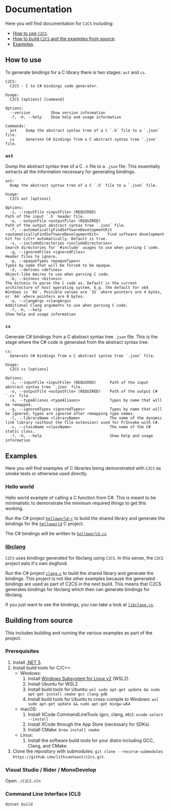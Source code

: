 # Documentation

Here you will find documentation for `C2CS` including:

- [How to use `C2CS`](#how-to-use).
- [How to build `C2CS` and the examples from source](#building-from-source).
- [Examples](#examples).

## How to use

To generate bindings for a C library there is two stages: `ast` and `cs`.

```
C2CS:
  C2CS - C to C# bindings code generator.

Usage:
  C2CS [options] [command]

Options:
  --version         Show version information
  -?, -h, --help    Show help and usage information

Commands:
  ast    Dump the abstract syntax tree of a C `.h` file to a `.json` file.
  cs     Generate C# bindings from a C abstract syntax tree `.json` file.
```

### `ast`

Dump the abstract syntax tree of a C `.h` file to a `.json` file. This essentially extracts all the information necessary for generating bindings.

```
ast:
  Dump the abstract syntax tree of a C `.h` file to a `.json` file.

Usage:
  C2CS ast [options]

Options:
  -i, --inputFile <inputFile> (REQUIRED)                                                     Path of the input `.h` header file.
  -o, --outputFile <outputFile> (REQUIRED)                                                   Path of the output abstract syntax tree `.json` file.
  -f, --automaticallyFindSoftwareDevelopmentKit <automaticallyFindSoftwareDevelopmentKit>    Find software development kit for C/C++ automatically. Default is true.
  -s, --includeDirectories <includeDirectories>                                              Search directories for `#include` usages to use when parsing C code.
  -g, --ignoredFiles <ignoredFiles>                                                          Header files to ignore.
  -p, --opaqueTypes <opaqueTypes>                                                            Types by name that will be forced to be opaque.
  -d, --defines <defines>                                                                    Object-like macros to use when parsing C code.
  -b, --bitness <bitness>                                                                    The bitness to parse the C code as. Default is the current architecture of host operating system. E.g. the default for x64 Windows is `64`. Possible values are `32` where pointers are 4 bytes, or `64` where pointers are 8 bytes.
  -a, --clangArgs <clangArgs>                                                                Additional Clang arguments to use when parsing C code.
  -?, -h, --help                                                                             Show help and usage information
```

### `cs`

Generate C# bindings from a C abstract syntax tree `.json` file. This is the stage where the C# code is generated from the abstract syntax tree.

```
cs:
  Generate C# bindings from a C abstract syntax tree `.json` file.

Usage:
  C2CS cs [options]

Options:
  -i, --inputFile <inputFile> (REQUIRED)      Path of the input abstract syntax tree `.json` file.
  -o, --outputFile <outputFile> (REQUIRED)    Path of the output C# `.cs` file.
  -a, --typeAliases <typeAliases>             Types by name that will be remapped.
  -g, --ignoredTypes <ignoredTypes>           Types by name that will be ignored; types are ignored after remapping type names.
  -l, --libraryName <libraryName>             The name of the dynamic link library (without the file extension) used for P/Invoke with C#.
  -c, --className <className>                 The name of the C# static class.
  -?, -h, --help                              Show help and usage information
```

## Examples

Here you will find examples of C libraries being demonstrated with `C2CS` as smoke tests or otherwise used directly.

### Hello world

Hello world example of calling a C function from C#. This is meant to be minimalistic to demonstrate the minimum required things to get this working.

Run the C# project [`helloworld-c`](/src/cs/examples/helloworld/helloworld-c/Program.cs) to build the shared library and generate the bindings for the [`helloworld`](/src/c/examples/helloworld/helloworld) C project.

The C# bindings will be written to [`helloworld.cs`](/src/cs/examples/helloworld/helloworld-cs/helloworld.cs).

### [libclang](./001_LIBCLANG.md)

`C2CS` uses bindings generated for libclang using `C2CS`. In this sense, the `C2CS` project eats it's own dogfood.

Run the C# project [`clang-c`](/src/dotnet/prod/libclang-c/Program.cs) to build the shared library and generate the bindings. This project is not like other examples because the generated bindings are used as part of C2CS in the next build. This means that C2CS generates bindings for libclang which then can generate bindings for libclang.

If you just want to see the bindings, you can take a look at [`libclang.cs`](/src/dotnet/prod/libclang-cs/libclang.cs).

## Building from source

This includes building and running the various examples as part of the project.

### Prerequisites

1. Install [.NET 5](https://dotnet.microsoft.com/download).
2. Install build tools for C/C++.
    - Windows:
      1. Install [Windows Subsystem for Linux v2](https://docs.microsoft.com/en-us/windows/wsl/install-win10) (WSL2).
      2. Install Ubuntu for WSL2.
      3. Install build tools for Ubuntu: ```wsl sudo apt-get update && sudo apt-get install cmake gcc clang gdb```
      4. Install build tools for Ubuntu to cross-compile to Windows: ```wsl sudo apt-get update && sudo apt-get mingw-w64```
    - macOS:
      1. Install XCode CommandLineTools (gcc, clang, etc): ```xcode-select --install```
      2. Install XCode through the App Store (necessary for SDKs).
      3. Install CMake: ```brew install cmake```
    - Linux:
      1. Install the software build tools for your distro including GCC, Clang, and CMake.
3. Clone the repository with submodules: `git clone --recurse-submodules https://github.com/lithiumtoast/c2cs.git`.

### Visual Studio / Rider / MonoDevelop

Open `./C2CS.sln`

### Command Line Interface (CLI)

`dotnet build`